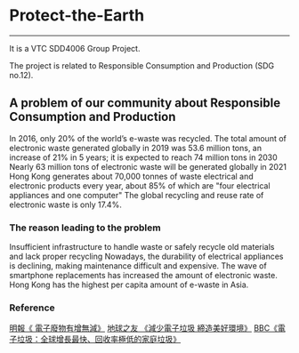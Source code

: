 # Protect-the-Earth
***
It is a VTC SDD4006 Group Project.

The project is related to Responsible Consumption and Production (SDG no.12).

## A problem of our community about Responsible Consumption and Production

In 2016, only 20% of the world’s e-waste was recycled.
The total amount of electronic waste generated globally in 2019 was 53.6 million tons, an increase of 21% in 5 years; it is expected to reach 74 million tons in 2030
Nearly 63 million tons of electronic waste will be generated globally in 2021
Hong Kong generates about 70,000 tonnes of waste electrical and electronic products every year, about 85% of which are "four electrical appliances and one computer"
The global recycling and reuse rate of electronic waste is only 17.4%.

### The reason leading to the problem 

Insufficient infrastructure to handle waste or safely recycle old materials and lack proper recycling
Nowadays, the durability of electrical appliances is declining, making maintenance difficult and expensive.
The wave of smartphone replacements has increased the amount of electronic waste.
Hong Kong has the highest per capita amount of e-waste in Asia.

### Reference
[明報《 電子廢物有增無減》](https://reurl.cc/y6Lyxa )
[地球之友 《減少電子垃圾 締造美好環境》](https://reurl.cc/9Rvzdn)
[BBC《電子垃圾：全球增長最快、回收率極低的家庭垃圾》](https://reurl.cc/jvW77D )
